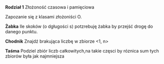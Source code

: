 **Rodział 1** Złożoność czasowa i pamięciowa

Zapozanie się z klasami złożoniści O.

**Żabka**
Ile skoków (o dgługości s) potzrebuję żabka by przejść drogę do danego punktu.

**Chodnik**
Znajdź brakująca liczbę w zbiorze <1, n>

**Taśma**
Podziel zbiór liczb całkowitych,na takie częsci by róznica sum tych zbiorów była jak najmniejsza
